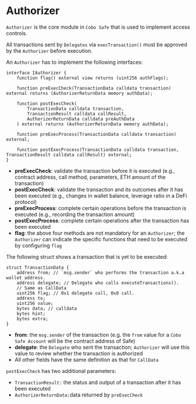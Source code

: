 # Authorizer

`Authorizer` is the core module in `Cobo Safe` that is used to implement access controls.

All transactions sent by `Delegates` via `execTransaction()` must be approved by the `Authorizer` before execution.

An `Authorizer` has to implement the following interfaces:

```solidity
interface IAuthorizer {
    function flag() external view returns (uint256 authFlags);

    function preExecCheck(TransactionData calldata transaction) external returns (AuthorizerReturnData memory authData);

    function postExecCheck(
        TransactionData calldata transaction,
        TransactionResult calldata callResult,
        AuthorizerReturnData calldata preAuthData
    ) external returns (AuthorizerReturnData memory authData);

    function preExecProcess(TransactionData calldata transaction) external;

    function postExecProcess(TransactionData calldata transaction, TransactionResult calldata callResult) external;
}
```

* **preExecCheck**: validate the transaction before it is executed (e.g., contract address, call method, parameters, ETH amount of the transaction)
* **postExecCheck**: validate the transaction and its outcomes after it has been executed (e.g., changes in wallet balance, leverage ratio in a DeFi protocol)
* **preExecProcess**: complete certain operations before the transaction is executed (e.g., recording the transaction amount)
* **postExecProcess**: complete certain operations after the transaction has been executed
* **flag**: the above four methods are not mandatory for an `Authorizer`; the `Authorizer` can indicate the specific functions that need to be executed by configuring `flag`

The following struct shows a transaction that is yet to be executed:

```solidity
struct TransactionData {
    address from; // `msg.sender` who performs the transaction a.k.a wallet address.
    address delegate; // Delegate who calls executeTransactions().
    // Same as CallData
    uint256 flag; // 0x1 delegate call, 0x0 call.
    address to;
    uint256 value;
    bytes data; // calldata
    bytes hint;
    bytes extra;
}
```

* **from**: the `msg.sender` of the transaction (e.g. the `from` value for a `Cobo Safe Account` will be the contract address of Safe) 
* **delegate**: the `Delegate` who sent the transaction; `Authorizer` will use this value to review whether the transaction is authorized
* All other fields have the same definition as that for `CallData` 

`postExecCheck` has two additional parameters:

* `TransactionResult:` the status and output of a transaction after it has been executed
* `AuthorizerReturnData:`data returned by `preExecCheck`
